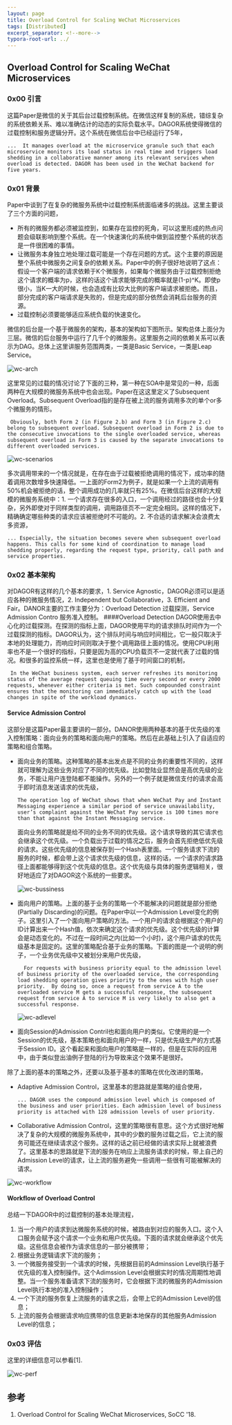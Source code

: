 ```yaml
---
layout: page
title: Overload Control for Scaling WeChat Microservices
tags: [Distributed]
excerpt_separator: <!--more-->
typora-root-url: ../
---
```


## Overload Control for Scaling WeChat Microservices

### 0x00 引言
  这篇Paper是微信的关于其后台过载控制系统。在微信这样复制的系统，错综复杂的系统依赖关系、难以准确估计的动态的实际负载水平。DAGOR系统使得微信的过载控制和服务逻辑分开。这个系统在微信后台中已经运行了5年，
```
...  It manages overload at the microservice granule such that each microservice monitors its load status in real time and triggers load shedding in a collaborative manner among its relevant services when overload is detected. DAGOR has been used in the WeChat backend for five years.
```

### 0x01 背景
  Paper中谈到了在复杂的微服务系统中过载控制系统面临诸多的挑战。这里主要谈了三个方面的问题，
* 所有的微服务都必须被监控到，如果存在监控的死角，可以这里形成的热点问题会级联影响到整个系统。在一个快速演化的系统中做到监控整个系统的状态是一件很困难的事情。
* 让微服务本身独立地处理过载可能是一个存在问题的方式。这个主要的原因是整个系统中微服务之间复杂的依赖关系。Paper中的例子很好地说明了这点：假设一个客户端的请求依赖于K个微服务，如果每个微服务由于过载控制拒绝这个请求的概率为p，这样的话这个请求能够完成的概率就是(1-p)^K。即使p很小，当K一大的时候，也会造成有比较大比例的客户端请求被拒绝。而且，部分完成的客户端请求是失败的，但是完成的部分依然会消耗后台服务的资源。
* 过载控制必须要能够适应系统负载的快速变化。

微信的后台是一个基于微服务的架构，基本的架构如下图所示。架构总体上面分为三层。微信的后台服务中运行了几千个的微服务。这里服务之间的依赖关系可以表示为DAG。总体上这里讲服务范围两类，一类是Basic Service，一类是Leap Service。

![wc-arch](/assets/images/wc-arch.png)

 这里常见的过载的情况讨论了下面的三种，第一种在SOA中是常见的一种，后面两种在大规模的微服务系统中也会出现。Paper在这这里定义了Subsequent Overload。Subsequent Overload指的是存在被上流的服务调用多次的单个or多个微服务的情形。

```
 Obviously, both Form 2 (in Figure 2.b) and Form 3 (in Figure 2.c) belong to subsequent overload. Subsequent overload in Form 2 is due to the consecutive invocations to the single overloaded service, whereas subsequent overload in Form 3 is caused by the separate invocations to different overloaded services.
```

![wc-scenarios](/assets/images/wc-scenarios.png)

 多次调用带来的一个情况就是，在存在由于过载被拒绝调用的情况下，成功率的随着调用次数增多快速降低。一上面的Form2为例子，就是如果一个上流的调用有50%机会被拒绝的话，整个调用成功的几率就只有25%。在微信后台这样的大规模的微服务系统中：1. 一个请求存在很多的入口，一个调用经过的路径也会十分复杂，另外即使对于同样类型的调用，调用路径页不一定完全相同。这样的情况下，精确确定哪些种类的请求应该被拒绝时不可能的。2. 不合适的请求解决会浪费太多资源，

```
... Especially, the situation becomes severe when subsequent overload happens. This calls for some kind of coordination to manage load shedding properly, regarding the request type, priority, call path and service properties.
```

### 0x02 基本架构
 对DAGOR有这样的几个基本的要求，1. Service Agnostic，DAGOR必须可以是适应各种的微服务情况，2. Independent but Collaborative，3. Efficient and Fair。DANOR主要的工作主要分为：Overload Detection 过载探测，Service Admission Contro 服务准入控制。
####Overload Detection
  DAGOR使用去中心化的过载探测。在探测的指标上面，DAGOR使用平均的请求排队时间作为一个过载探测的指标。DAGOR认为，这个排队时间与响应时间相比，它一般只取决于本地的处理能力，而响应时间则取决于整个调用路径上面的情况。使用CPU利用率也不是一个很好的指标，只要是因为高的CPU负载页不一定就代表了过载的情况。和很多的监控系统一样，这里也是使用了基于时间窗口的机制，
```
 In the WeChat business system, each server refreshes its monitoring status of the average request queuing time every second or every 2000 requests, whenever either criteria is met. Such compounded constraint ensures that the monitoring can immediately catch up with the load changes in spite of the workload dynamics.
```
#### Service Admission Control
  这部分是这篇Paper最主要讲的一部分。DANOR使用两种基本的基于优先级的准入控制策略：面向业务的策略和面向用户的策略。然后在此基础上引入了自适应的策略和组合策略。
* 面向业务的策略。这种策略的基本出发点是不同的业务的重要性不同的，这样就可理解为这些业务对应了不同的优先级。比如登陆业显然会是高优先级的业务，不能让用户连登陆都不能操作。另外的一个例子就是微信支付的请求会高于即时消息发送请求的优先级，

  ```
  The operation log of WeChat shows that when WeChat Pay and Instant Messaging experience a similar period of service unavailability, user’s complaint against the WeChat Pay service is 100 times more than that against the Instant Messaging service.
  ```

  面向业务的策略就是给不同的业务不同的优先级。这个请求导致的其它请求也会继承这个优先级。一个负载出于过载的情况之后，服务会首先拒绝低优先级的请求。这些优先级的信息被保存到一个Hash表里面。一个服务请求下流的服务的时候，都会带上这个请求优先级的信息，这样的话，一个请求的请求路径上面都能够得到这个优先级的信息。这个优先级与具体的服务逻辑相关，很好地适应了对DAGOR这个系统的一些要求。

  ![wc-bussiness](/assets/images/wc-bussiness.png)

* 面向用户的策略。上面的基于业务的策略一个不能解决的问题就是部分拒绝(Partially Discarding)的问题。在Paper中以一个Admission Level变化的例子。这里引入了一个面向用户策略的方法。一个用户的请求会根据这个用户的ID计算出来一个Hash值，依次来确定这个请求的优先级。这个优先级的计算会是动态变化的。不过在一段时间之内(比如一个小时)，这个用户请求的优先级基本是固定的。这里的策略配合基于业务的策略。下面的图是一个说明的例子，一个业务优先级中又被划分来用户优先级，

  ```
    For requests with business priority equal to the admission level of business priority of the overloaded service, the corresponding load shedding operation gives priority to the ones with high user priority.  By doing so, once a request from service A to the overloaded service M gets a successful response, the subsequent request from service A to service M is very likely to also get a successful response.
  ```

  ![wc-adlevel](/assets/images/wc-adlevel.png)

* 面向Session的Admission Contril也和面向用户的类似。它使用的是一个Session的优先级，基本策略也和面向用户的一样，只是优先级生产的方式基于Session ID。这个看起来和面向用户的策略是一样的，但是在实际的应用中，由于类似登出油例子登陆的行为导致来这个效果不是很好。

除了上面的基本的策略之外，还要以及基于基本的策略在优化改进的策略，

* Adaptive Admission Control，这里基本的思路就是策略的组合使用，

  ```
  ... DAGOR uses the compound admission level which is composed of the business and user priorities. Each admission level of business priority is attached with 128 admission levels of user priority.
  ```

* Collaborative Admission Control，这里的策略很有意思。这个方式很好地解决了复杂的大规模的微服务系统中，其中的少数的服务过载之后，它上流的服务可能还在继续请求这个服务。这样的话之前已经做的请求实际上就被浪费了。这里基本的思路就是下流的服务在响应上流服务请求的时候，带上自己的Admission Level的请求，让上流的服务避免一些调用一些很有可能被解决的请求。

![wc-workflow](/assets/images/wc-workflow.png)

#### Workflow of Overload Control

 总结一下DAGOR中的过载控制的基本处理流程，

1. 当一个用户的请求到达微服务系统的时候，被路由到对应的服务入口。这个入口服务会赋予这个请求一个业务和用户优先级。下面的请求就会继承这个优先级。这些信息会被作为请求信息的一部分被携带；
2. 根据业务逻辑请求下流的服务；
3. 一个微服务接受到一个请求的时候，先根据目前的Adminssion Level执行基于优先级的准入控制操作。这个Adimssion Level会根据实时的情况周期性地调整。当一个服务准备请求下流的服务时，它会根据下流的微服务的Admission Level执行本地的准入控制操作；
4. 一个下流的服务恢复上流服务的请求之后，会带上它的Admission Level的信息；
5. 上流的服务会根据请求响应携带的信息更新本地保存的其他服务Admission Level的信息；

### 0x03 评估

  这里的详细信息可以参看[1].

![wc-perf](/assets/images/wc-perf.png)

## 参考

1. Overload Control for Scaling WeChat Microservices, SoCC '18.

